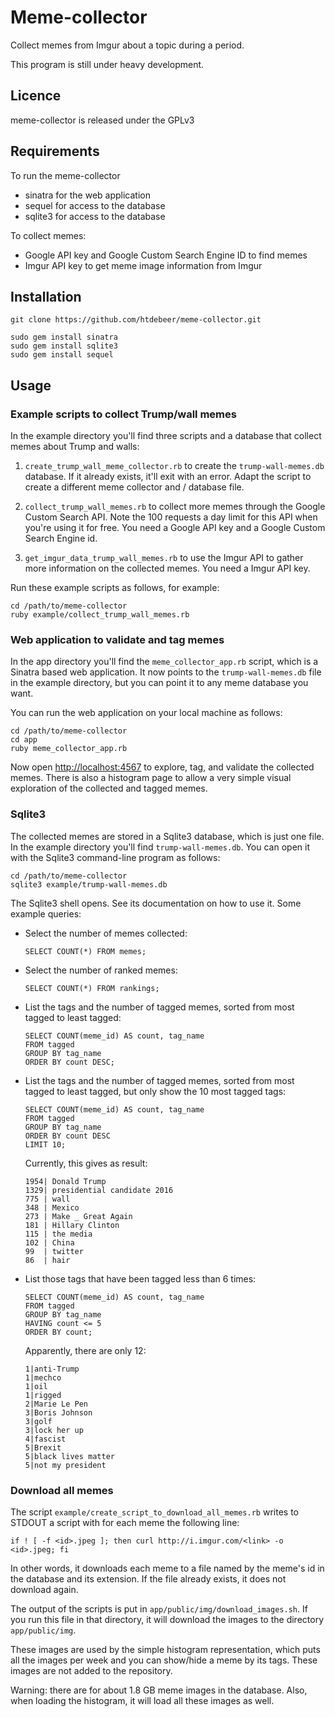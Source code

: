 # Meme-collector

Collect memes from Imgur about a topic during a period.

This program is still under heavy development.

## Licence

meme-collector is released under the GPLv3

## Requirements

To run the meme-collector

- sinatra for the web application
- sequel for access to the database
- sqlite3 for access to the database

To collect memes:

- Google API key and Google Custom Search Engine ID to find memes
- Imgur API key to get meme image information from Imgur

## Installation

    git clone https://github.com/htdebeer/meme-collector.git

    sudo gem install sinatra
    sudo gem install sqlite3
    sudo gem install sequel

## Usage

### Example scripts to collect Trump/wall memes

In the example directory you'll find three scripts and a database that collect
memes about Trump and walls:

1. `create_trump_wall_meme_collector.rb` to create the `trump-wall-memes.db`
   database. If it already exists, it'll exit with an error. Adapt the script
   to create a different meme collector and / database file.

2. `collect_trump_wall_memes.rb` to collect more memes through the Google Custom
   Search API. Note the 100 requests a day limit for this API when you're
   using it for free. You need a Google API key and a Google Custom Search
   Engine id. 

3. `get_imgur_data_trump_wall_memes.rb` to use the Imgur API to gather more
   information on the collected memes. You need a Imgur API key.

Run these example scripts as follows, for example:   
    
    cd /path/to/meme-collector
    ruby example/collect_trump_wall_memes.rb

### Web application to validate and tag memes

In the app directory you'll find the `meme_collector_app.rb` script, which is a
Sinatra based web application. It now points to the `trump-wall-memes.db` file
in the example directory, but you can point it to any meme database you want.

You can run the web application on your local machine as follows:

    cd /path/to/meme-collector
    cd app
    ruby meme_collector_app.rb

Now open [http://localhost:4567](http://localhost:4567) to explore, tag, and
validate the collected memes. There is also a histogram page to allow a
very simple visual exploration of the collected and tagged memes.

### Sqlite3

The collected memes are stored in a Sqlite3 database, which is just one file.
In the example directory you'll find `trump-wall-memes.db`. You can open it with
the Sqlite3 command-line program as follows:

    cd /path/to/meme-collector
    sqlite3 example/trump-wall-memes.db

The Sqlite3 shell opens. See its documentation on how to use it. Some example
queries:

- Select the number of memes collected:

      SELECT COUNT(*) FROM memes;

- Select the number of ranked memes:

      SELECT COUNT(*) FROM rankings;

- List the tags and the number of tagged memes, sorted from most tagged to
  least tagged:

      SELECT COUNT(meme_id) AS count, tag_name 
      FROM tagged 
      GROUP BY tag_name
      ORDER BY count DESC;

- List the tags and the number of tagged memes, sorted from most tagged to
  least tagged, but only show the 10 most tagged tags:

      SELECT COUNT(meme_id) AS count, tag_name 
      FROM tagged 
      GROUP BY tag_name
      ORDER BY count DESC
      LIMIT 10;

  Currently, this gives as result:

      1954| Donald Trump
      1329| presidential candidate 2016
      775 | wall
      348 | Mexico
      273 | Make _ Great Again
      181 | Hillary Clinton
      115 | the media
      102 | China
      99  | twitter
      86  | hair

- List those tags that have been tagged less than 6 times:

      SELECT COUNT(meme_id) AS count, tag_name 
      FROM tagged 
      GROUP BY tag_name
      HAVING count <= 5 
      ORDER BY count;

  Apparently, there are only 12:

      1|anti-Trump
      1|mechco
      1|oil
      1|rigged
      2|Marie Le Pen
      3|Boris Johnson
      3|golf
      3|lock her up
      4|fascist
      5|Brexit
      5|black lives matter
      5|not my president

### Download all memes

The script `example/create_script_to_download_all_memes.rb` writes to STDOUT a
script with for each meme the following line:

    if ! [ -f <id>.jpeg ]; then curl http://i.imgur.com/<link> -o <id>.jpeg; fi

In other words, it downloads each meme to a file named by the meme's id in the
database and its extension. If the file already exists, it does not download
again. 

The output of the scripts is put in `app/public/img/download_images.sh`. If
you run this file in that directory, it will download the images to the
directory `app/public/img`.

These images are used by the simple histogram representation, which puts all
the images per week and you can show/hide a meme by its tags. These images are
not added to the repository.

Warning: there are for about 1.8 GB meme images in the database. Also, when
loading the histogram, it will load all these images as well.
